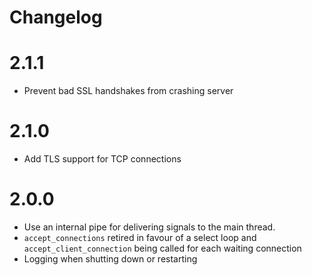 # Changelog

# 2.1.1
* Prevent bad SSL handshakes from crashing server

# 2.1.0
* Add TLS support for TCP connections

# 2.0.0
* Use an internal pipe for delivering signals to the main thread.
* `accept_connections` retired in favour of a select loop and `accept_client_connection` being called for each waiting connection
* Logging when shutting down or restarting
